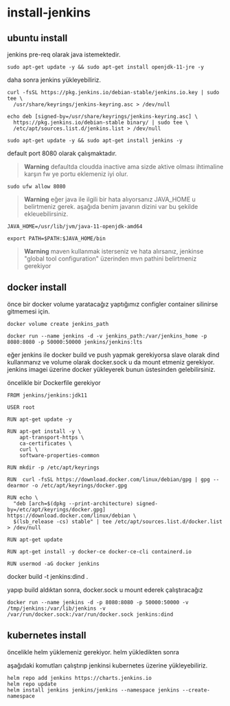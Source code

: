# install-jenkins

## ubuntu install

jenkins pre-req olarak java istemektedir.

```
sudo apt-get update -y && sudo apt-get install openjdk-11-jre -y
```

daha sonra jenkins yükleyebiliriz.

```
curl -fsSL https://pkg.jenkins.io/debian-stable/jenkins.io.key | sudo tee \
  /usr/share/keyrings/jenkins-keyring.asc > /dev/null
  
echo deb [signed-by=/usr/share/keyrings/jenkins-keyring.asc] \
  https://pkg.jenkins.io/debian-stable binary/ | sudo tee \
  /etc/apt/sources.list.d/jenkins.list > /dev/null
  
sudo apt-get update -y && sudo apt-get install jenkins -y
```

default port 8080 olarak çalışmaktadır.

> **Warning**  defaultda cloudda inactive ama sizde aktive olması ihtimaline karşın fw ye portu eklemeniz iyi olur.

```
sudo ufw allow 8080
```


> **Warning**  eğer java ile ilgili bir hata alıyorsanız JAVA_HOME u belirtmeniz gerek. aşağıda benim javanın dizini var bu şekilde ekleuebilirsiniz.

```
JAVA_HOME=/usr/lib/jvm/java-11-openjdk-amd64

export PATH=$PATH:$JAVA_HOME/bin
```

> **Warning**  maven kullanmak isterseniz ve hata alırsanız, jenkinse "global tool configuration" üzerinden mvn pathini belirtmeniz gerekiyor

## docker install

önce bir docker volume yaratacağız yaptığımız configler container silinirse gitmemesi için.

```
docker volume create jenkins_path

docker run --name jenkins -d -v jenkins_path:/var/jenkins_home -p 8080:8080 -p 50000:50000 jenkins/jenkins:lts
```

eğer jenkins ile docker build ve push yapmak gerekiyorsa slave olarak dind kullanmanız ve volume olarak docker.sock u da mount etmeniz gerekiyor. jenkins imagei üzerine docker yükleyerek bunun üstesinden gelebilirsiniz.

öncelikle bir Dockerfile gerekiyor

```
FROM jenkins/jenkins:jdk11
 
USER root

RUN apt-get update -y

RUN apt-get install -y \
    apt-transport-https \
    ca-certificates \
    curl \
    software-properties-common

RUN mkdir -p /etc/apt/keyrings

RUN  curl -fsSL https://download.docker.com/linux/debian/gpg | gpg --dearmor -o /etc/apt/keyrings/docker.gpg

RUN echo \
  "deb [arch=$(dpkg --print-architecture) signed-by=/etc/apt/keyrings/docker.gpg] https://download.docker.com/linux/debian \
  $(lsb_release -cs) stable" | tee /etc/apt/sources.list.d/docker.list > /dev/null

RUN apt-get update

RUN apt-get install -y docker-ce docker-ce-cli containerd.io 

RUN usermod -aG docker jenkins
```

docker build -t jenkins:dind .

yapıp build aldıktan sonra, docker.sock u mount ederek çalıştıracağız

```
docker run --name jenkins -d -p 8080:8080 -p 50000:50000 -v /tmp/jenkins:/var/lib/jenkins -v /var/run/docker.sock:/var/run/docker.sock jenkins:dind
```

## kubernetes install

öncelikle helm yüklemeniz gerekiyor. helm yükledikten sonra

aşağıdaki komutları çalıştırıp jenkinsi kubernetes üzerine yükleyebiliriz.

```
helm repo add jenkins https://charts.jenkins.io
helm repo update
helm install jenkins jenkins/jenkins --namespace jenkins --create-namespace
```
